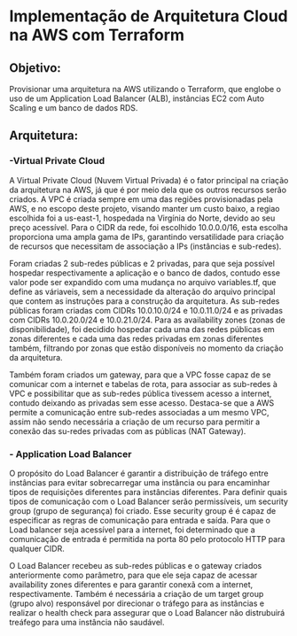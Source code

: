 # Implementação de Arquitetura Cloud na AWS com Terraform

## Objetivo: 
 Provisionar uma arquitetura na AWS utilizando o Terraform, que englobe o uso de um Application Load Balancer (ALB), instâncias EC2 com Auto Scaling e um banco de dados RDS.

## Arquitetura:

### -Virtual Private Cloud

A Virtual Private Cloud (Nuvem Virtual Privada) é o fator principal na criação da arquitetura na AWS, já que é por meio dela que os outros recursos serão criados. A VPC é criada sempre em uma das regiões provisionadas pela AWS, e no escopo deste projeto, visando manter um custo baixo, a regiao escolhida foi a us-east-1, hospedada na Virgínia do Norte, devido ao seu preço acessível. Para o CIDR da rede, foi escolhido 10.0.0.0/16, esta escolha proporciona uma ampla gama de IPs, garantindo versatilidade para criação de recursos que necessitam de associação a IPs (instâncias e sub-redes). 

Foram criadas 2 sub-redes públicas e 2 privadas, para que seja possível hospedar respectivamente a aplicação e o banco de dados, contudo esse valor pode ser expandido com uma mudança no arquivo variables.tf, que define as váriaveis, sem a necessidade da alteração do arquivo principal que contem as instruções para a construção da arquitetura. As sub-redes públicas foram criadas com CIDRs 10.0.10.0/24 e 10.0.11.0/24 e as privadas com CIDRs 10.0.20.0/24 e 10.0.21.0/24. Para as availability zones (zonas de disponibilidade), foi decidido hospedar cada uma das redes públicas em zonas diferentes e cada uma das redes privadas em zonas diferentes também, filtrando por zonas que estão disponíveis no momento da criação da arquitetura.

Também foram criados um gateway, para que a VPC fosse capaz de se comunicar com  a internet e tabelas de rota, para associar as sub-redes à VPC e possibilitar que as sub-redes pública tivessem acesso a internet, contudo deixando as privadas sem esse acesso. Destaca-se que a AWS permite a comunicação entre sub-redes associadas a um mesmo VPC, assim não sendo necessária a criação de um recurso para permitir a conexão das su-redes privadas com as públicas (NAT Gateway).

### - Application Load Balancer

O propósito do Load Balancer é garantir a distribuição de tráfego entre instâncias para evitar sobrecarregar uma instância ou para encaminhar tipos de requisições diferentes para instâncias diferentes. Para definir quais tipos de comunicação com o Load Balancer serão permissíveis, um security group (grupo de segurança) foi criado. Esse security group é é capaz de especificar as regras de comunicação para entrada e saída. Para que o Load balancer seja acessível para a internet, foi determinado que a comunicação de entrada é permitida na porta 80 pelo protocolo HTTP para qualquer CIDR.

O Load Balancer recebeu as sub-redes públicas e o gateway criados anteriormente como parâmetro, para que ele seja capaz de acessar availability zones diferentes e para garantir conexã com a internet, respectivamente. Também é necessária a criação de um target group (grupo alvo) responsável por direcionar o tráfego para as instâncias e realizar o health check para assegurar que o Load Balancer não distrubuirá treáfego para uma instância não saudável.